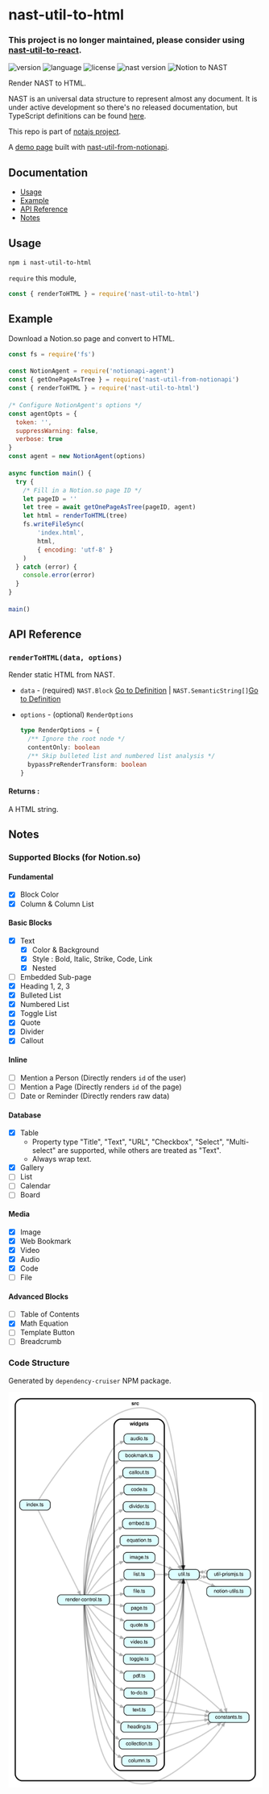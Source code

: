 # nast-util-to-html

### This project is no longer maintained, please consider using [nast-util-to-react](https://github.com/dragonman225/nast/tree/master/packages/nast-util-to-react).

![version](https://img.shields.io/npm/v/nast-util-to-html.svg?style=flat-square&color=007acc&label=version) ![language](https://img.shields.io/badge/language-typescript-blue.svg?style=flat-square) ![license](https://img.shields.io/github/license/dragonman225/nast-util-to-html.svg?style=flat-square&label=license&color=08CE5D) ![nast version](https://img.shields.io/static/v1.svg?label=NAST&message=v0.1.2&style=flat-square&color=d81b60) ![Notion to NAST](https://img.shields.io/static/v1.svg?label=&message=NAST%E2%86%92HTML&style=flat-square&color=333333)

Render NAST to HTML.

NAST is an universal data structure to represent almost any document. It is under active development so there's no released documentation, but TypeScript definitions can be found [here](https://github.com/dragonman225/notajs-types).

This repo is part of [notajs project](https://github.com/topics/notajs).

A [demo page](https://nota.netlify.com/test.html) built with [nast-util-from-notionapi](https://github.com/dragonman225/nast-util-from-notionapi).

## Documentation

* [Usage](#Usage)
* [Example](#Example)
* [API Reference](#API-Reference)
* [Notes](#Notes)

## Usage

```bash
npm i nast-util-to-html
```

`require` this module,

```javascript
const { renderToHTML } = require('nast-util-to-html')
```

## Example

Download a Notion.so page and convert to HTML.

```javascript
const fs = require('fs')

const NotionAgent = require('notionapi-agent')
const { getOnePageAsTree } = require('nast-util-from-notionapi')
const { renderToHTML } = require('nast-util-to-html')

/* Configure NotionAgent's options */
const agentOpts = {
  token: '',
  suppressWarning: false,
  verbose: true
}
const agent = new NotionAgent(options)

async function main() {
  try {
    /* Fill in a Notion.so page ID */
    let pageID = ''
    let tree = await getOnePageAsTree(pageID, agent)
    let html = renderToHTML(tree)
    fs.writeFileSync(
        'index.html',
        html,
        { encoding: 'utf-8' }
    )
  } catch (error) {
    console.error(error)
  }
}

main()
```

## API Reference

### `renderToHTML(data, options)`

Render static HTML from NAST.

* `data` - (required) `NAST.Block` [Go to Definition](https://github.com/dragonman225/notajs-types/blob/09d537b220cf8620e8caaa31fd78eaced0ed347a/nast.d.ts#L20) |  `NAST.SemanticString[]`[Go to Definition](https://github.com/dragonman225/notajs-types/blob/09d537b220cf8620e8caaa31fd78eaced0ed347a/notion.d.ts#L335)

* `options` - (optional) `RenderOptions`

  ```typescript
  type RenderOptions = {
    /** Ignore the root node */
    contentOnly: boolean
    /** Skip bulleted list and numbered list analysis */
    bypassPreRenderTransform: boolean
  }
  ```

#### Returns :

A HTML string.

## Notes

### Supported Blocks (for Notion.so)

#### Fundamental

- [x] Block Color
- [x] Column & Column List

#### Basic Blocks

- [x] Text
  - [x] Color & Background
  - [x] Style : Bold, Italic, Strike, Code, Link
  - [x] Nested
- [ ] Embedded Sub-page
- [x] Heading 1, 2, 3
- [x] Bulleted List
- [x] Numbered List
- [x] Toggle List
- [x] Quote
- [x] Divider
- [x] Callout

#### Inline

- [ ] Mention a Person (Directly renders `id` of the user)
- [ ] Mention a Page (Directly renders `id` of the page)
- [ ] Date or Reminder (Directly renders raw data)

#### Database

- [x] Table
  * Property type "Title", "Text", "URL", "Checkbox", "Select", "Multi-select" are supported, while others are treated as "Text".
  * Always wrap text.
- [x] Gallery
- [ ] List
- [ ] Calendar
- [ ] Board

#### Media

- [x] Image
- [x] Web Bookmark
- [x] Video
- [x] Audio
- [x] Code
- [ ] File

#### Advanced Blocks

- [ ] Table of Contents
- [x] Math Equation
- [ ] Template Button
- [ ] Breadcrumb

### Code Structure

Generated by `dependency-cruiser` NPM package.

![dependency graph](documentation/dependency-graph.svg)